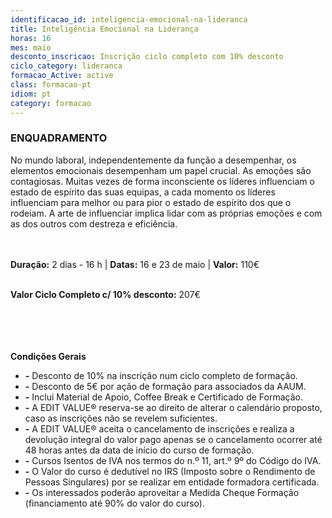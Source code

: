 ```yaml
---
identificacao_id: inteligencia-emocional-na-lideranca
title: Inteligência Emocional na Liderança
horas: 16
mes: maio
desconto_inscricao: Inscrição ciclo completo com 10% desconto
ciclo_category: lideranca
formacao_Active: active
class: formacao-pt
idiom: pt
category: formacao
---
```



### **ENQUADRAMENTO**
No mundo laboral, independentemente da função a desempenhar, os elementos emocionais desempenham um papel crucial. As emoções são contagiosas. Muitas vezes de forma inconsciente os líderes influenciam o estado de espírito das suas equipas, a cada momento os líderes influenciam para melhor ou para pior o estado de espírito dos que o rodeiam. A arte de influenciar implica lidar com as próprias emoções e com as dos outros com destreza e eficiência.<br><br><br>

 

**Duração:** 2 dias - 16 h  \|  **Datas:** 16 e 23 de maio  \|  **Valor:** 110€<br><br>

 

**Valor Ciclo Completo c/ 10% desconto:** 207€<br><br><br><br><br>

**Condições Gerais**

+ **\-** Desconto de 10% na inscrição num ciclo completo de formação.
+ **\-** Desconto de 5€ por ação de formação para associados da AAUM.
+ **\-** Inclui Material de Apoio, Coffee Break e Certificado de Formação.
+ **\-** A EDIT VALUE® reserva-se ao direito de alterar o calendário proposto, caso as inscrições não se revelem suficientes.
+ **\-** A EDIT VALUE® aceita o cancelamento de inscrições e realiza a devolução integral do valor pago apenas se o cancelamento ocorrer até 48 horas antes da data de início do curso de formação.
+ **\-** Cursos Isentos de IVA nos termos do n.º 11, art.º 9º do Código do IVA.
+ **\-** O Valor do curso é dedutível no IRS (Imposto sobre o Rendimento de Pessoas Singulares) por se realizar em entidade formadora certificada.
+ **\-** Os interessados poderão aproveitar a Medida Cheque Formação (financiamento até 90% do valor do curso).
